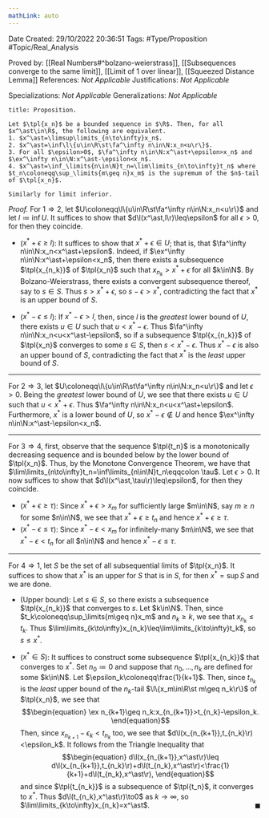 ```yaml
---
mathLink: auto
---
```


<div class="topSpace"></div>

Date Created: 29/10/2022 20:36:51
Tags: #Type/Proposition #Topic/Real_Analysis

Proved by: [[Real Numbers#^bolzano-weierstrass]], [[Subsequences converge to the same limit]], [[Limit of 1 over linear]], [[Squeezed Distance Lemma]]
References: <i>Not Applicable</i>
Justifications: <i>Not Applicable</i>

Specializations: <i>Not Applicable</i>
Generalizations: <i>Not Applicable</i>

``` ad-Proposition
title: Proposition.

Let $\tpl{x_n}$ be a bounded sequence in $\R$. Then, for all $x^\ast\in\R$, the following are equivalent.
1. $x^\ast=\limsup\limits_{n\to\infty}x_n$.
2. $x^\ast=\inf\l\{u\in\R\st\fa^\infty n\in\N:x_n<u\r\}$.
3. For all $\epsilon>0$, $\fa^\infty n\in\N:x^\ast+\epsilon>x_n$ and $\ex^\infty n\in\N:x^\ast-\epsilon<x_n$.
4. $x^\ast=\inf_\limits{n\in\N}t_n=\lim\limits_{n\to\infty}t_n$ where $t_n\coloneqq\sup_\limits{m\geq n}x_m$ is the supremum of the $n$-tail of $\tpl{x_n}$.

Similarly for limit inferior.

```

<i>Proof.</i> For $1\Rightarrow2$, let $U\coloneqq\l\{u\in\R\st\fa^\infty n\in\N:x_n<u\r\}$ and let $l\coloneqq\inf U$. It suffices to show that $d\l(x^\ast,l\r)\leq\epsilon$ for all $\epsilon>0$, for then they coincide.
* ($x^\ast+\epsilon\geq l$): It suffices to show that $x^\ast+\epsilon\in U$; that is, that $\fa^\infty n\in\N:x_n<x^\ast+\epsilon$. Indeed, if $\ex^\infty n\in\N:x^\ast+\epsilon<x_n$, then there exists a subsequence $\tpl{x_{n_k}}$ of $\tpl{x_n}$ such that $x_{n_k}>x^\ast+\epsilon$ for all $k\in\N$. By Bolzano-Weierstrass, there exists a convergent subsequence thereof, say to $s\in S$. Thus $s>x^\ast+\epsilon$, so $s-\epsilon>x^\ast$, contradicting the fact that $x^\ast$ is an upper bound of $S$.

* ($x^\ast-\epsilon\leq l$): If $x^\ast-\epsilon>l$, then, since $l$ is the <i>greatest</i> lower bound of $U$, there exists $u\in U$ such that $u<x^\ast-\epsilon$. Thus $\fa^\infty n\in\N:x_n<u<x^\ast-\epsilon$, so if a subsequence $\tpl{x_{n_k}}$ of $\tpl{x_n}$ converges to some $s\in S$, then $s<x^\ast-\epsilon$. Thus $x^\ast-\epsilon$ is also an upper bound of $S$, contradicting the fact that $x^\ast$ is the _least_ upper bound of $S$.

---

For $2\Rightarrow3$, let $U\coloneqq\l\{u\in\R\st\fa^\infty n\in\N:x_n<u\r\}$ and let $\epsilon>0$. Being the <i>greatest</i> lower bound of $U$, we see that there exists $u\in U$ such that $u<x^\ast+\epsilon$. Thus $\fa^\infty n\in\N:x_n<u<x^\ast+\epsilon$. Furthermore, $x^\ast$ is a lower bound of $U$, so $x^\ast-\epsilon\not\in U$ and hence $\ex^\infty n\in\N:x^\ast-\epsilon<x_n$.

---

For $3\Rightarrow4$, first, observe that the sequence $\tpl{t_n}$ is a monotonically decreasing sequence and is bounded below by the lower bound of $\tpl{x_n}$. Thus, by the Monotone Convergence Theorem, we have that $\lim\limits_{n\to\infty}t_n=\inf\limits_{n\in\N}t_n\eqqcolon \tau$. Let $\epsilon>0$. It now suffices to show that $d\l(x^\ast,\tau\r)\leq\epsilon$, for then they coincide.
* ($x^\ast+\epsilon\geq\tau$): Since $x^\ast+\epsilon>x_m$ for sufficiently large $m\in\N$, say $m\geq n$ for some $n\in\N$, we see that $x^\ast+\epsilon\geq t_n$ and hence $x^\ast+\epsilon\geq\tau$.
* ($x^\ast-\epsilon\leq\tau$): Since $x^\ast-\epsilon<x_m$ for infinitely-many $m\in\N$, we see that $x^\ast-\epsilon<t_n$ for all $n\in\N$ and hence $x^\ast-\epsilon\leq\tau$.

---


For $4\Rightarrow1$, let $S$ be the set of all subsequential limits of $\tpl{x_n}$. It suffices to show that $x^\ast$ is an upper for $S$ that is in $S$, for then $x^\ast=\sup S$ and we are done.
* (Upper bound): Let $s\in S$, so there exists a subsequence $\tpl{x_{n_k}}$ that converges to $s$. Let $k\in\N$. Then, since $t_k\coloneqq\sup_\limits{m\geq n}x_m$ and $n_k\geq k$, we see that $x_{n_k}\leq t_k$. Thus $\lim\limits_{k\to\infty}x_{n_k}\leq\lim\limits_{k\to\infty}t_k$, so $s\leq x^\ast$.

* ($x^\ast\in S$): It suffices to construct some subsequence $\tpl{x_{n_k}}$ that converges to $x^\ast$. Set $n_0\coloneqq0$ and suppose that $n_0,\dots,n_k$ are defined for some $k\in\N$. Let $\epsilon_k\coloneqq\frac{1}{k+1}$. Then, since $t_{n_k}$ is the <i>least</i> upper bound of the $n_k$-tail $\l\{x_m\in\R\st m\geq n_k\r\}$ of $\tpl{x_n}$, we see that
$$\begin{equation}
    \ex n_{k+1}\geq n_k:x_{n_{k+1}}>t_{n_k}-\epsilon_k.
\end{equation}$$
Then, since $x_{n_{k+1}}-\epsilon_k<t_{n_k}$ too, we see that $d\l(x_{n_{k+1}},t_{n_k}\r)<\epsilon_k$. It follows from the Triangle Inequality that
$$\begin{equation}
    d\l(x_{n_{k+1}},x^\ast\r)\leq d\l(x_{n_{k+1}},t_{n_k}\r)+d\l(t_{n_k},x^\ast\r)<\frac{1}{k+1}+d\l(t_{n_k},x^\ast\r),
\end{equation}$$
and since $\tpl{t_{n_k}}$ is a subsequence of $\tpl{t_n}$, it converges to $x^\ast$. Thus $d\l(t_{n_k},x^\ast\r)\to0$ as $k\to\infty$, so $\lim\limits_{k\to\infty}x_{n_k}=x^\ast$.<span style="float:right;">$\blacksquare$</span>
